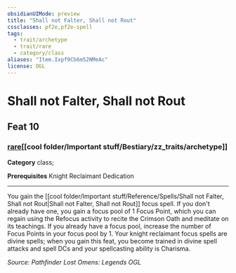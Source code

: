 ```yaml
---
obsidianUIMode: preview
title: "Shall not Falter, Shall not Rout"
cssclasses: pf2e,pf2e-spell
tags:
  - trait/archetype
  - trait/rare
  - category/class
aliases: "Item.Ixpf9Cb6m52NMeAc"
license: OGL
---
```

# Shall not Falter, Shall not Rout
## Feat 10
### [rare](cool%20folder/Important%20stuff/Bestiary/zz_traits/rare.md "Rare Rarity Trait")[[cool folder/Important stuff/Bestiary/zz_traits/archetype]]

**Category** class; 



**Prerequisites** Knight Reclaimant Dedication
* * *
You gain the [[cool folder/Important stuff/Reference/Spells/Shall not Falter, Shall not Rout|Shall not Falter, Shall not Rout]] focus spell. If you don't already have one, you gain a focus pool of 1 Focus Point, which you can regain using the Refocus activity to recite the Crimson Oath and meditate on its teachings. If you already have a focus pool, increase the number of Focus Points in your focus pool by 1. Your knight reclaimant focus spells are divine spells; when you gain this feat, you become trained in divine spell attacks and spell DCs and your spellcasting ability is Charisma.

*Source: Pathfinder Lost Omens: Legends*
*OGL*